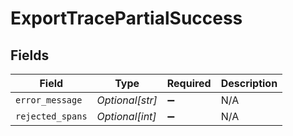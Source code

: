 # ExportTracePartialSuccess


## Fields

| Field              | Type               | Required           | Description        |
| ------------------ | ------------------ | ------------------ | ------------------ |
| `error_message`    | *Optional[str]*    | :heavy_minus_sign: | N/A                |
| `rejected_spans`   | *Optional[int]*    | :heavy_minus_sign: | N/A                |